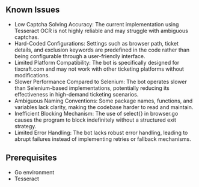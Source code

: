 ## Known Issues
- Low Captcha Solving Accuracy: The current implementation using Tesseract OCR is not highly reliable and may struggle with ambiguous captchas.
- Hard-Coded Configurations: Settings such as browser path, ticket details, and exclusion keywords are predefined in the code rather than being configurable through a user-friendly interface.
- Limited Platform Compatibility: The bot is specifically designed for tixcraft.com and may not work with other ticketing platforms without modifications.
- Slower Performance Compared to Selenium: The bot operates slower than Selenium-based implementations, potentially reducing its effectiveness in high-demand ticketing scenarios.
- Ambiguous Naming Conventions: Some package names, functions, and variables lack clarity, making the codebase harder to read and maintain.
- Inefficient Blocking Mechanism: The use of select{} in browser.go causes the program to block indefinitely without a structured exit strategy.
- Limited Error Handling: The bot lacks robust error handling, leading to abrupt failures instead of implementing retries or fallback mechanisms.

## Prerequisites
- Go environment
- Tesseract